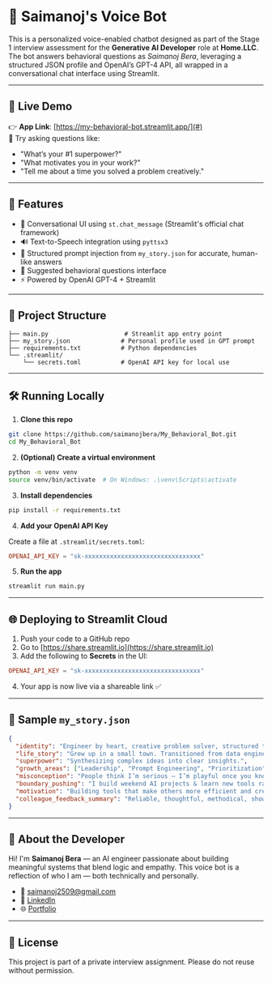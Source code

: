 # 🤖 Saimanoj's Voice Bot

This is a personalized voice-enabled chatbot designed as part of the Stage 1 interview assessment for the **Generative AI Developer** role at **Home.LLC**. The bot answers behavioral questions as *Saimanoj Bera*, leveraging a structured JSON profile and OpenAI’s GPT-4 API, all wrapped in a conversational chat interface using Streamlit.

---

## 🚀 Live Demo

👉 **App Link**: [https://my-behavioral-bot.streamlit.app/](#)  
💬 Try asking questions like:
- "What’s your #1 superpower?"
- "What motivates you in your work?"
- "Tell me about a time you solved a problem creatively."

---

## 🧠 Features

- 💬 Conversational UI using `st.chat_message` (Streamlit's official chat framework)
- 🔊 Text-to-Speech integration using `pyttsx3`
- 🧾 Structured prompt injection from `my_story.json` for accurate, human-like answers
- 🎯 Suggested behavioral questions interface
- ⚡ Powered by OpenAI GPT-4 + Streamlit

---

## 📂 Project Structure

```
├── main.py                     # Streamlit app entry point
├── my_story.json              # Personal profile used in GPT prompt
├── requirements.txt           # Python dependencies
└── .streamlit/
    └── secrets.toml           # OpenAI API key for local use
```

---

## 🛠️ Running Locally

1. **Clone this repo**

```bash
git clone https://github.com/saimanojbera/My_Behavioral_Bot.git
cd My_Behavioral_Bot
```

2. **(Optional) Create a virtual environment**

```bash
python -m venv venv
source venv/bin/activate  # On Windows: .\venv\Scripts\activate
```

3. **Install dependencies**

```bash
pip install -r requirements.txt
```

4. **Add your OpenAI API Key**

Create a file at `.streamlit/secrets.toml`:

```toml
OPENAI_API_KEY = "sk-xxxxxxxxxxxxxxxxxxxxxxxxxxxxxxxx"
```

5. **Run the app**

```bash
streamlit run main.py
```

---

## 🌐 Deploying to Streamlit Cloud

1. Push your code to a GitHub repo
2. Go to [https://share.streamlit.io](https://share.streamlit.io)
3. Add the following to **Secrets** in the UI:

```toml
OPENAI_API_KEY = "sk-xxxxxxxxxxxxxxxxxxxxxxxxxxxxxxxx"
```

4. Your app is now live via a shareable link ✅

---

## 🧾 Sample `my_story.json`

```json
{
  "identity": "Engineer by heart, creative problem solver, structured thinker.",
  "life_story": "Grew up in a small town. Transitioned from data engineering to AI. Completed Master's from University of Michigan.",
  "superpower": "Synthesizing complex ideas into clear insights.",
  "growth_areas": ["Leadership", "Prompt Engineering", "Prioritization"],
  "misconception": "People think I’m serious — I’m playful once you know me.",
  "boundary_pushing": "I build weekend AI projects & learn new tools rapidly.",
  "motivation": "Building tools that make others more efficient and creative.",
  "colleague_feedback_summary": "Reliable, thoughtful, methodical, shows up under pressure."
}
```

---

## 👤 About the Developer

Hi! I'm **Saimanoj Bera** — an AI engineer passionate about building meaningful systems that blend logic and empathy. This voice bot is a reflection of who I am — both technically and personally.

- 📧 [saimanoj2509@gmail.com](mailto:saimanoj2509@gmail.com)  
- 🔗 [LinkedIn](https://www.linkedin.com/in/saimanoj-bera-044831150/)  
- 🌐 [Portfolio](https://saimanojbera.github.io/)

---

## 📄 License

This project is part of a private interview assignment. Please do not reuse without permission.
